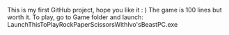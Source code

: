 This is my first GitHub project, hope you like it : )
The game is 100 lines but worth it.
To play, go to Game folder and launch: LaunchThisToPlayRockPaperScissorsWithIvo'sBeastPC.exe